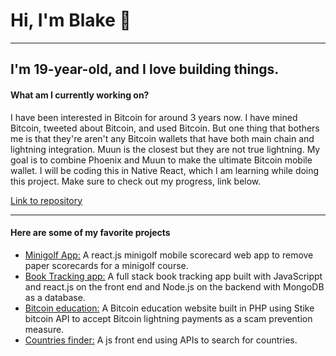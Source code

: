 
<h1>Hi, I'm Blake 👋</h1>
<hr>
<h2>I'm 19-year-old, and I love building things.</h2>

<h4>What am I currently working on?</h4>
<p>
I have been interested in Bitcoin for around 3 years now. I have mined Bitcoin, tweeted about Bitcoin, and used Bitcoin. But one thing 
that bothers me is that they're aren't any Bitcoin wallets that have both main chain and lightning integration. Muun is the closest but they are not true lightning. My goal is to combine Phoenix and Muun to make the ultimate Bitcoin mobile wallet. I will be coding this in Native React, which I am learning while doing this project. Make sure to check out my progress, link below.
</p>

<a href="https://github.com/BlakeKaufman/bitcoin-wallet">Link to repository</a>

<hr>
<h4>Here are some of my favorite projects</h4>
<ul>
  <li>
    <a href="https://github.com/BlakeKaufman/RedDragonMinigolf-React.js">Minigolf App:</a> A react.js minigolf mobile scorecard web app to remove paper scorecards for a minigolf course.
  </li>
   <li>
    <a href="https://github.com/BlakeKaufman//bookkeeper">Book Tracking app:</a> A full stack book tracking app built with JavaScrippt and react.js on the front end and Node.js on the backend with MongoDB as a database.
  </li>
  <li>
    <a href="https://github.com/BlakeKaufman/Bitlearn">Bitcoin education:</a> A Bitcoin education website built in PHP using Stike bitcoin API to accept Bitcoin lightning payments as a scam prevention measure.
  </li>
  <li>
    <a href="https://github.com/BlakeKaufman/countries_finder_frontendMentor">Countries finder:</a> A js front end using APIs to search for countries.
  </li>
</ul>


<!--
**BlakeKaufman/BlakeKaufman** is a ✨ _special_ ✨ repository because its `README.md` (this file) appears on your GitHub profile.

Here are some ideas to get you started:

- 🔭 I’m currently working on ...
- 🌱 I’m currently learning ...
- 👯 I’m looking to collaborate on ...
- 🤔 I’m looking for help with ...
- 💬 Ask me about ...
- 📫 How to reach me: ...
- 😄 Pronouns: ...
- ⚡ Fun fact: ...
-->
